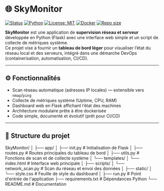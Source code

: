 # 🌐 SkyMonitor

[![Status](https://img.shields.io/badge/status-dev--work-informational)](https://github.com/Claude7776/SkyMonitor)
[![Python](https://img.shields.io/badge/python-3.8%2B-blue)](https://www.python.org/)
[![License: MIT](https://img.shields.io/badge/license-MIT-green.svg)](./LICENSE)
[![Docker](https://img.shields.io/badge/docker-ready-blue)](https://www.docker.com/)
[![Repo size](https://img.shields.io/github/repo-size/Claude7776/SkyMonitor)](https://github.com/Claude7776/SkyMonitor)

**SkyMonitor** est une application de **supervision réseau et serveur** développée en Python (Flask) avec une interface web simple et un script de collecte de métriques système.  
Ce projet vise à fournir un **tableau de bord léger** pour visualiser l’état du réseau local et des serveurs, intégré dans une démarche DevOps (containerisation, automatisation, CI/CD).

---

## ⚙️ Fonctionnalités

- Scan réseau automatique (adresses IP locales) — extensible vers `nmap`/`ping`
- Collecte de métriques système (Uptime, CPU, RAM)
- Dashboard web en Flask affichant l’état des machines
- Architecture modulaire prête à être dockerisée
- Code simple, documenté et évolutif (prêt pour CI/CD)

---

## 🧩 Structure du projet

SkyMonitor/
│
├── app/
│ ├── init.py # Initialisation de Flask
│ ├── routes.py # Routes principales du tableau de bord
│ ├── utils.py # Fonctions de scan et de collecte système
│ └── templates/
│ └── index.html # Interface web principale
│
├── scripts/
│ └── network_scan.py # Scan du réseau et envoi des données
│
├── static/
│ └── style.css # Feuille de style du dashboard
│
├── run.py # Point d'entrée de l'application
├── requirements.txt # Dépendances Python
└── README.md # Documentation

